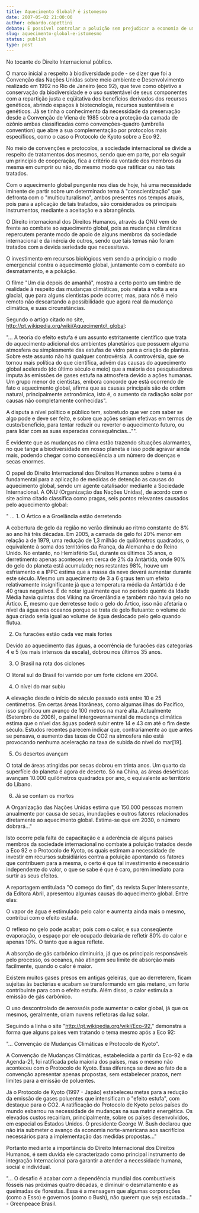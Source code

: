 ```yaml
---
title: Aquecimento Global? é istomesmo
date: 2007-05-02 21:00:00
author: eduardo.capettini
debate: É possível controlar a poluição sem prejudicar a economia de um país?
slug: aquecimento-global-e-istomesmo
status: publish 
type: post
---
```


No tocante do Direito Internacional público.  

 O marco inicial a respeito à biodiversidade pode - se dizer que foi a Convenção das Nações Unidas sobre meio ambiente e Desenvolvimento realizado em 1992 no Rio de Janeiro (eco 92), que teve como objetivo a conservação da biodiversidade e o uso sustentável de seus componentes com a repartição justa e eqüitativa dos benefícios derivados dos recursos genéticos, abrindo espaços à biotecnologia, recursos sustentáveis e genéticos. Já se tinha o conhecimento da necessidade da preservação desde a Convenção de Viena de 1985 sobre a proteção da camada de ozônio ambas classificadas como convenções-quadro (umbrella convention) que abre a sua complementação por protocolos mais específicos, como o caso o Protocolo de Kyoto sobre a Eco 92.  

 No meio de convenções e protocolos, a sociedade internacional se divide a respeito de tratamentos dos mesmos, sendo que em parte, por ela seguir um principio de cooperação, fica a critério da vontade dos membros da mesma em cumprir ou não, do mesmo modo que ratificar ou não tais tratados.  

 Com o aquecimento global pungente nos dias de hoje, há uma necessidade iminente de partir sobre um determinado tema à "conscientização" que defronta com o "multiculturalismo", ambos presentes nos tempos atuais, pois para a aplicação de tais tratados, são considerados os principais instrumentos, mediante a aceitação e a abrangência.   

 O Direito internacional dos Direitos Humanos, através da ONU vem de frente ao combate ao aquecimento global, pois as mudanças climáticas repercutem perante modo de apoio de alguns membros da sociedade internacional e da inércia de outros, sendo que tais temas não foram tratados com a devida seriedade que necessitava.   

 O investimento em recursos biológicos vem sendo a principio o modo emergencial contra o aquecimento global, juntamente com o combate ao desmatamento, e a poluição.   

 O filme "Um dia depois de amanhã", mostra a certo ponto um timbre de realidade á respeito das mudanças climáticas, pois relata á volta a era glacial, que para alguns cientistas pode ocorrer, mas, para nós é meio remoto não descartando a possibilidade que agora real da mudança climática, e suas circunstâncias.  

 Segundo o artigo citado no site, http://pt.wikipedia.org/wiki/Aquecimento\_global:  

"... A teoria do efeito estufa é um assunto estritamente científico que trata do aquecimento adicional dos ambientes planetários que possuem alguma atmosfera ou simplesmente das estufas de vidro para a criação de plantas. Sobre este assunto não há qualquer controvérsia. A controvérsia, que se tornou mais política do que científica, advém das causas do aquecimento global acelerado (do último século e meio) que a maioria dos pesquisadores imputa às emissões de gases estufa na atmosfera devido a ações humanas. Um grupo menor de cientistas, embora concorde que está ocorrendo de fato o aquecimento global, afirma que as causas principais são de ordem natural, principalmente astronômica, isto é, o aumento da radiação solar por causas não completamente conhecidas".  

A disputa a nível político e público tem, sobretudo que ver com saber se algo pode e deve ser feito, e sobre que ações seriam efetivas em termos de custo/benefício, para tentar reduzir ou reverter o aquecimento futuro, ou para lidar com as suas esperadas consequências..."".  

 É evidente que as mudanças no clima estão trazendo situações alarmantes, no que tange a biodiversidade em nosso planeta e isso pode agravar ainda mais, podendo chegar como conseqüência a um número de doenças e secas enormes.   

 O papel do Direito Internacional dos Direitos Humanos sobre o tema é a fundamental para a aplicação de medidas de detenção as causas do aquecimento global, sendo um agente catalisador mediante a Sociedade Internacional. A ONU (Organização das Nações Unidas), de acordo com o site acima citado classifica como pragas, seis pontos relevantes causados pelo aquecimento global:  

" ... 1. O Ártico e a Groelândia estão derretendo  

A cobertura de gelo da região no verão diminuiu ao ritmo constante de 8% ao ano há três décadas. Em 2005, a camada de gelo foi 20% menor em relação à de 1979, uma redução de 1,3 milhão de quilômetros quadrados, o equivalente à soma dos territórios da França, da Alemanha e do Reino Unido. No entanto, no Hemisfério Sul, durante os últimos 35 anos, o derretimento apenas aconteceu em cerca de 2% da Antártida, onde 90% do gelo do planeta está acumulado; nos restantes 98%, houve um esfriamento e a IPPC estima que a massa da neve deverá aumentar durante este século. Mesmo um aquecimento de 3 a 6 graus tem um efeito relativamente insignificante já que a temperatura média da Antártida é de 40 graus negativos. É de notar igualmente que no período quente da Idade Média havia quintas dos Viking na Groenlândia e também não havia gelo no Ártico. E, mesmo que derretesse todo o gelo do Ártico, isso não afetaria o nível da água nos oceanos porque se trata de gelo flutuante: o volume de água criado seria igual ao volume de água deslocado pelo gelo quando flutua.   

2. Os furacões estão cada vez mais fortes  

Devido ao aquecimento das águas, a ocorrência de furacões das categorias 4 e 5 (os mais intensos da escala), dobrou nos últimos 35 anos.   

3. O Brasil na rota dos ciclones  

O litoral sul do Brasil foi varrido por um forte ciclone em 2004.   

4. O nível do mar subiu  

A elevação desde o início do século passado está entre 10 e 25 centímetros. Em certas áreas litorâneas, como algumas ilhas do Pacífico, isso significou um avanço de 100 metros na maré alta. Actualmente (Setembro de 2006), o painel intergovernamental de mudança climática estima que o nível das águas poderá subir entre 14 e 43 cm até o fim deste século. Estudos recentes parecem indicar que, contrariamente ao que antes se pensava, o aumento das taxas de CO2 na atmosfera não está provocando nenhuma aceleração na taxa de subida do nível do mar[19].   

5. Os desertos avançam  

O total de áreas atingidas por secas dobrou em trinta anos. Um quarto da superfície do planeta é agora de deserto. Só na China, as áreas desérticas avançam 10.000 quilômetros quadrados por ano, o equivalente ao território do Líbano.   

6. Já se contam os mortos  

A Organização das Nações Unidas estima que 150.000 pessoas morrem anualmente por causa de secas, inundações e outros fatores relacionados diretamente ao aquecimento global. Estima-se que em 2030, o número dobrará..."  

 Isto ocorre pela falta de capacitação e a aderência de alguns paises membros da sociedade internacional no combate á poluição tratados desde a Eco 92 e o Protocolo de Kyoto, os quais estimam a necessidade de investir em recursos subsidiários contra a poluição apontando os fatores que contribuem para a mesma, o certo é que tal investimento é necessário independente do valor, o que se sabe é que é caro, porém imediato para surtir as seus efeitos.  

 A reportagem entitulada "O começo do fim", da revista Super Interessante, da Editora Abril, apresentou algumas causas do aquecimento global. Entre elas:  

O vapor de água é estimulado pelo calor e aumenta ainda mais o mesmo, contribui com o efeito estufa.   

O reflexo no gelo pode acabar, pois com o calor, e sua conseqüente evaporação, o espaço por ele ocupado deixaria de refletir 80% do calor e apenas 10%. O tanto que a água reflete.   

A absorção de gás carbônico diminuiria, já que os principais responsáveis pelo processo, os oceanos, não atingem seu limite de absorção mais facilmente, quando o calor é maior.   

Existem muitos gases presos em antigas geleiras, que ao derreterem, ficam sujeitas às bactérias e acabam se transformando em gás metano, um forte contribuinte para com o efeito estufa. Além disso, o calor estimula a emissão de gás carbônico.   

O uso descontrolado de aerossóis pode aumentar o calor global, já que os mesmos, geralmente, criam nuvens refletoras da luz solar.   

Seguindo a linha o site "http://pt.wikipedia.org/wiki/Eco-92," demonstra a forma que alguns paises vem tratando o tema mesmo após a Eco 92:  

"... Convenção de Mudanças Climáticas e Protocolo de Kyoto".  

A Convenção de Mudanças Climáticas, estabelecida a partir da Eco-92 e da Agenda-21, foi ratificada pela maioria dos países, mas o mesmo não aconteceu com o Protocolo de Kyoto. Essa diferença se deve ao fato de a convenção apresentar apenas propostas, sem estabelecer prazos, nem limites para a emissão de poluentes.  

Já o Protocolo de Kyoto (1997 - Japão) estabeleceu metas para a redução da emissão de gases poluentes que intensificam o "efeito estufa", com destaque para o CO2. A ratificação do Protocolo de Kyoto pelos países do mundo esbarrou na necessidade de mudanças na sua matriz energética. Os elevados custos recairiam, principalmente, sobre os países desenvolvidos, em especial os Estados Unidos. O presidente George W. Bush declarou que não iria submeter o avanço da economia norte-americana aos sacrifícios necessários para a implementação das medidas propostas..."  

 Portanto mediante a importância do Direito Internacional dos Direitos Humanos, é sem duvida ele caracterizado como principal instrumento de integração Internacional para garantir a atender a necessidade humana, social e individual.   

 "... O desafio é acabar com a dependência mundial dos combustíveis fósseis nas próximas quatro décadas, e diminuir o desmatamento e as queimadas de florestas. Essa é a mensagem que algumas corporações (como a Esso) e governos (como o Bush), não querem que seja escutada..." - Greenpeace Brasil.  

  

